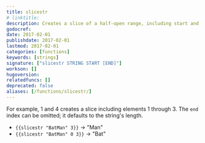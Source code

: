 ```yaml
---
title: slicestr
# linktitle:
description: Creates a slice of a half-open range, including start and end indices.
godocref:
date: 2017-02-01
publishdate: 2017-02-01
lastmod: 2017-02-01
categories: [functions]
keywords: [strings]
signature: ["slicestr STRING START [END]"]
workson: []
hugoversion:
relatedfuncs: []
deprecated: false
aliases: [/functions/slicestr/]
---
```


For example, 1 and 4 creates a slice including elements 1 through 3.
The `end` index can be omitted; it defaults to the string's length.

* `{{slicestr "BatMan" 3}}` → "Man"
* `{{slicestr "BatMan" 0 3}}` → "Bat"

